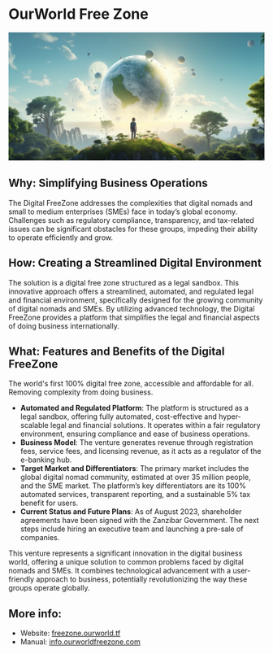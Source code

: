# OurWorld Free Zone

![](img/new_world.png)

## Why: Simplifying Business Operations

The Digital FreeZone addresses the complexities that digital nomads and small to medium enterprises (SMEs) face in today’s global economy. Challenges such as regulatory compliance, transparency, and tax-related issues can be significant obstacles for these groups, impeding their ability to operate efficiently and grow.

## How: Creating a Streamlined Digital Environment
The solution is a digital free zone structured as a legal sandbox. This innovative approach offers a streamlined, automated, and regulated legal and financial environment, specifically designed for the growing community of digital nomads and SMEs. By utilizing advanced technology, the Digital FreeZone provides a platform that simplifies the legal and financial aspects of doing business internationally.

## What: Features and Benefits of the Digital FreeZone

The world's first 100% digital free zone, accessible and affordable for all. Removing complexity from doing business.

- **Automated and Regulated Platform**: The platform is structured as a legal sandbox, offering fully automated, cost-effective and hyper-scalable legal and financial solutions. It operates within a fair regulatory environment, ensuring compliance and ease of business operations.
- **Business Model**: The venture generates revenue through registration fees, service fees, and licensing revenue, as it acts as a regulator of the e-banking hub.
- **Target Market and Differentiators**: The primary market includes the global digital nomad community, estimated at over 35 million people, and the SME market. The platform’s key differentiators are its 100% automated services, transparent reporting, and a sustainable 5% tax benefit for users.
- **Current Status and Future Plans**: As of August 2023, shareholder agreements have been signed with the Zanzibar Government. The next steps include hiring an executive team and launching a pre-sale of companies.

This venture represents a significant innovation in the digital business world, offering a unique solution to common problems faced by digital nomads and SMEs. It combines technological advancement with a user-friendly approach to business, potentially revolutionizing the way these groups operate globally.

## More info: 

- Website: [freezone.ourworld.tf](https://freezone.ourworld.tf/)<br/>
- Manual: [info.ourworldfreezone.com](https://ourworldfreezone.github.io/info_freezone/intro/intro_readme.html)
